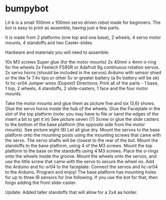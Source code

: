 # bumpybot

Lil-b is a small 100mm x 100mm servo driven robot made for beginners. The bot is easy to print as assemble, having just a few parts.

It is made from 2 platforms (one top and one base), 2 wheels, 4 servo motor mounts, 4 standoffs and two Caster-slides.

Hardware and materials you will need to assemble:

10x M3 screws
Super glue (for the motor mounts)
2x 40mm x 4mm o-ring for the wheels
2x Feetech FS90R or Adafruit 9g continuous rotation servos.
2x servo horns (should be included in the servos)
Arduino with sensor shied or the like
1x 7.4v lipo or other 5v or greater battery (a 9v battery will be ok)
1x hc-sr04
Jumper wires (Dupont)
Directions:
Print all of the parts - 1 base, 1 top, 2 wheels, 4 standoffs, 2 slide-casters, 1 face and the four motor mounts.

Take the motor mounts and glue them as picture five and six (5,6) shows.
Glue the servo horns inside the hub of the wheels.
Glue the Faceplate in the slot of the top platform (note: you may have to file or sand the edges of the insert a bit to get it in) See picture seven (7)
Screw or glue the slide casters to the bottom of the base platform (the opposite side from the motor mounts). See picture eight (8)
Let all glue dry.
Mount the servos to the base platform onto the mounting posts using the mounting screws that came with the servo. The servo shafts will be closest to the rear of the bot.
Mount the standoffs to the base platform, using 4 of the M3 screws.
Mount the top platform to the base on the standoffs using 4 M3 screws.
Place the o-rings onto the wheels inside the groove.
Mount the wheels onto the servos, and use the little screw that came with the servo to secure the wheel on.
Add the Arduino and hc-sr04 to the faceplate.
Connect the servos and hc-sr04 to the Arduino.
Program and enjoy!
The base platform has mounting holes for up to three IR sensors for line following. If you use the bot for that, then forgo adding the front slide-caster.

Update: Added taller standoffs that will allow for a 2x4 aa holder.
